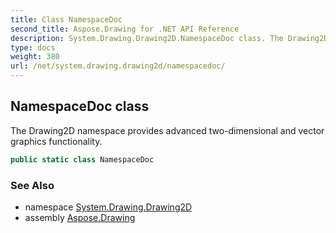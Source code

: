 ```yaml
---
title: Class NamespaceDoc
second_title: Aspose.Drawing for .NET API Reference
description: System.Drawing.Drawing2D.NamespaceDoc class. The Drawing2D namespace provides advanced twodimensional and vector graphics functionality
type: docs
weight: 380
url: /net/system.drawing.drawing2d/namespacedoc/
---
```

## NamespaceDoc class

The Drawing2D namespace provides advanced two-dimensional and vector graphics functionality.

```csharp
public static class NamespaceDoc
```

### See Also

* namespace [System.Drawing.Drawing2D](../../system.drawing.drawing2d/)
* assembly [Aspose.Drawing](../../)


